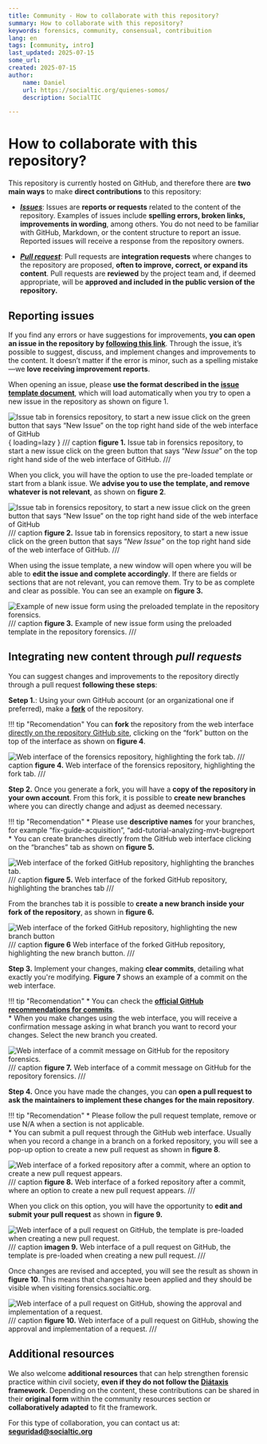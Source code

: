 ```yaml
---
title: Community - How to collaborate with this repository?
summary: How to collaborate with this repository?
keywords: forensics, community, consensual, contribuition
lang: en
tags: [community, intro]
last_updated: 2025-07-15
some_url:
created: 2025-07-15
author:
    name: Daniel
    url: https://socialtic.org/quienes-somos/
    description: SocialTIC

---
```


# How to collaborate with this repository?

This repository is currently hosted on GitHub, and therefore there are **two main ways** to make **direct contributions** to this repository: 

* [***Issues***](https://github.com/Socialtic/forensics/issues): Issues are **reports or requests** related to the content of the repository. Examples of issues include **spelling errors, broken links, improvements in wording**, among others. You do not need to be familiar with GitHub, Markdown, or the content structure to report an issue. Reported issues will receive a response from the repository owners. 

* [***Pull request***](https://github.com/Socialtic/forensics/pulls): Pull requests are **integration requests** where changes to the repository are proposed, **often to improve, correct, or expand its content**. Pull requests are **reviewed** by the project team and, if deemed appropriate, will be **approved and included in the public version of the repository.**

 

## Reporting issues

If you find any errors or have suggestions for improvements, **you can open an issue in the repository by [following this link](https://github.com/Socialtic/forensics/issues/new)**. Through the issue, it’s possible to suggest, discuss, and implement changes and improvements to the content. It doesn’t matter if the error is minor, such as a spelling mistake—we **love receiving improvement reports**.

When opening an issue, please **use the format described in the [issue template document](https://github.com/Socialtic/forensics/issues/new)**, which will load automatically when you try to open a new issue in the repository as shown on figure 1.

![Issue tab in forensics repository, to start a new issue click on the green button that says “*New Issue*” on the top right hand side of the web interface of GitHub](../../../assets/community/community-new-issue.jpg "figure 1"){ loading=lazy }
/// caption
**figure 1.** Issue tab in forensics repository, to start a new issue click on the green button that says “*New Issue*” on the top right hand side of the web interface of GitHub.
///

When you click, you will have the option to use the pre-loaded template or start from a blank issue. We **advise you to use the template, and remove whatever is not relevant**, as shown on **figure 2**. 

![Issue tab in forensics repository, to start a new issue click on the green button that says “*New Issue*” on the top right hand side of the web interface of GitHub](../../../assets/community/community-new-issue-pop-up.jpg "figure 2")
/// caption
**figure 2.** Issue tab in forensics repository, to start a new issue click on the green button that says “*New Issue*” on the top right hand side of the web interface of GitHub.
///


When using the issue template, a new window will open where you will be able to **edit the issue and complete accordingly**. If there are fields or sections that are not relevant, you can remove them. Try to be as complete and clear as possible. You can see an example on **figure 3.** 

![ Example of new issue form using the preloaded template in the repository forensics.](../../../assets/community/community-new-template.jpg "figure 3") 
/// caption
**figure 3.**  Example of new issue form using the preloaded template in the repository forensics.
///


## Integrating new content through *pull requests*

You can suggest changes and improvements to the repository directly through a pull request **following these steps**: 

**Setep 1.**: Using your own GitHub account (or an organizational one if preferred), make a [**fork**](https://docs.github.com/en/pull-requests/collaborating-with-pull-requests/working-with-forks/fork-a-repo) of the repository.   

!!! tip "Recomendation"
    You can **fork** the repository from the web interface [directly on the repository GitHub site](https://github.com/Socialtic/forensics), clicking on the “fork” button on the top of the interface as shown on **figure 4**. 

![Web interface of the forensics repository, highlighting the fork tab.](../../../assets/community/community-fork-tab.jpg "figure 4")
/// caption
**figure 4.** Web interface of the forensics repository, highlighting the fork tab.
///


**Step 2.** Once you generate a fork, you will have a **copy of the repository in your own account**. From this fork, it is possible to **create new branches** where you can directly change and adjust as deemed necessary.   

!!! tip "Recomendation"
    * Please use **descriptive names** for your branches, for example “fix-guide-acquisition”, “add-tutorial-analyzing-mvt-bugreport  
    * You can create branches directly from the GitHub web interface clicking on the “branches” tab as shown on **figure 5.**   

![Web interface of the forked GitHub repository, highlighting the branches tab.](../../../assets/community/community-fork-branch-tab.jpg "figure 5")  
/// caption
**figure 5.** Web interface of the forked GitHub repository, highlighting the branches tab
///

From the branches tab it is possible to **create a new branch inside your fork of the repository**, as shown in **figure 6.**

![Web interface of the forked GitHub repository, highlighting the new branch button](../../../assets/community/community-fork-new-branch.jpg "figure 6")  
/// caption
**figure 6** Web interface of the forked GitHub repository, highlighting the new branch button.
///

**Step 3.** Implement your changes, making **clear commits**, detailing what exactly you're modifying. **Figure 7** shows an example of a commit on the web interface.    

!!! tip "Recomendation"
    * You can check the [**official GitHub recommendations for commits**](https://github.com/git-guides/git-commit).   
    * When you make changes using the web interface, you will receive a confirmation message asking in what branch you want to record your changes. Select the new branch you created. 

![Web interface of a commit message on GitHub for the repository forensics.](../../../assets/community/community-fork-commit.jpg "figure 7")
/// caption
**figure 7.** Web interface of a commit message on GitHub for the repository forensics.
///

**Step 4.** Once you have made the changes, you can **open a pull request to ask the maintainers to implement these changes for the main repository**.   

!!! tip "Recomendation"
    * Please follow the pull request template, remove or use N/A when a section is not applicable.   
    * You can submit a pull request through the GitHub web interface. Usually when you record a change in a branch on a forked repository, you will see a pop-up option to create a new pull request as shown in **figure 8**.

![Web interface of a forked repository after a commit, where an option to create a new pull request appears.](../../../assets/community/community-fork-compare-pull-request.jpg "figure 8")
/// caption
**figure 8.** Web interface of a forked repository after a commit, where an option to create a new pull request appears.
///

When you click on this option, you will have the opportunity to **edit and submit your pull request** as shown in **figure 9.** 

![Web interface of a pull request on GitHub, the template is pre-loaded when creating a new pull request. ](../../../assets/community/community-pull-request-template.jpg "imagen 9")
/// caption
**imagen 9.** Web interface of a pull request on GitHub, the template is pre-loaded when creating a new pull request. 
///

Once changes are revised and accepted, you will see the result as shown in **figure 10**. This means that changes have been applied and they should be visible when visiting forensics.socialtic.org.  

![Web interface of a pull request on GitHub, showing the approval and implementation of a request.](../../../assets/community/community-pull-request-example.jpg "figure 10. ")
/// caption
**figure 10.** Web interface of a pull request on GitHub, showing the approval and implementation of a request.
///


## Additional resources

We also welcome **additional resources** that can help strengthen forensic practice within civil society, **even if they do not follow the [Diátaxis](https://diataxis.fr/) framework**. Depending on the content, these contributions can be shared in their **original form** within the community resources section or **collaboratively adapted** to fit the framework.

For this type of collaboration, you can contact us at: **[seguridad@socialtic.org](mailto:seguridad@socialtic.org)**
